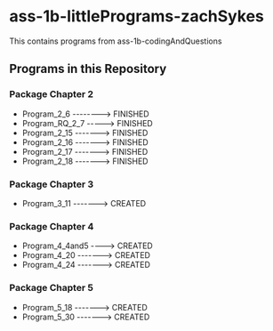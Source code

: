 # ass-1b-littlePrograms-zachSykes
This contains programs from ass-1b-codingAndQuestions

## Programs in this Repository
### Package Chapter 2
- Program_2_6 --------> FINISHED
- Program_RQ_2_7 -----> FINISHED
- Program_2_15 -------> FINISHED
- Program_2_16 -------> FINISHED
- Program_2_17 -------> FINISHED
- Program_2_18 -------> FINISHED

### Package Chapter 3
- Program_3_11 -------> CREATED

### Package Chapter 4
- Program_4_4and5 ----> CREATED
- Program_4_20 -------> CREATED
- Program_4_24 -------> CREATED

### Package Chapter 5
- Program_5_18 -------> CREATED
- Program_5_30 -------> CREATED
